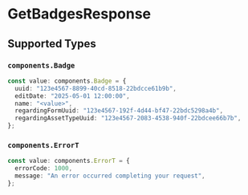 # GetBadgesResponse


## Supported Types

### `components.Badge`

```typescript
const value: components.Badge = {
  uuid: "123e4567-8899-40cd-8518-22bdcce61b9b",
  editDate: "2025-05-01 12:00:00",
  name: "<value>",
  regardingFormUuid: "123e4567-192f-4d44-bf47-22bdc5298a4b",
  regardingAssetTypeUuid: "123e4567-2083-4538-940f-22bdcee66b7b",
};
```

### `components.ErrorT`

```typescript
const value: components.ErrorT = {
  errorCode: 1000,
  message: "An error occurred completing your request",
};
```


